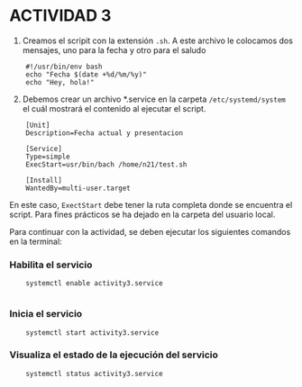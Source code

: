 # ACTIVIDAD 3

1. Creamos el scripit con la extensión `.sh`. A este archivo le colocamos dos mensajes, uno para la fecha y otro para el saludo

```
    #!/usr/bin/env bash
    echo "Fecha $(date +%d/%m/%y)"
    echo "Hey, hola!"
```

2. Debemos crear un archivo *.service en la carpeta `/etc/systemd/system` el cuál mostrará el contenido al ejecutar el script.

```
    [Unit]
    Description=Fecha actual y presentacion

    [Service]
    Type=simple
    ExecStart=usr/bin/bach /home/n21/test.sh

    [Install]
    WantedBy=multi-user.target
```

En este caso, `ExectStart` debe tener la ruta completa donde se encuentra el script. Para fines prácticos se ha dejado en la carpeta del usuario local.

Para continuar con la actividad, se deben ejecutar los siguientes comandos en la terminal:

### Habilita el servicio
```
    systemctl enable activity3.service
    
```

### Inicia el servicio
```
    systemctl start activity3.service
```

### Visualiza el estado de la ejecución del servicio
```
    systemctl status activity3.service
```

